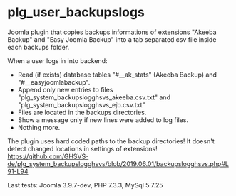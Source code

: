 # plg_user_backupslogs
Joomla plugin that copies backups informations of extensions "Akeeba Backup" and "Easy Joomla Backup" into a tab separated csv file inside each backups folder.

When a user logs in into backend:
- Read (if exists) database tables "#__ak_stats" (Akeeba Backup) and "#__easyjoomlabackup".
- Append only new entries to files "plg_system_backupslogghsvs_akeeba.csv.txt" and "plg_system_backupslogghsvs_ejb.csv.txt"
- Files are located in the backups directories.
- Show a message only if new lines were added to log files.
- Nothing more.

The plugin uses hard coded paths to the backup directories! It doesn't detect changed locations in settings of extensions!
https://github.com/GHSVS-de/plg_system_backupslogghsvs/blob/2019.06.01/backupslogghsvs.php#L91-L94

Last tests: Joomla 3.9.7-dev, PHP 7.3.3, MySql 5.7.25
